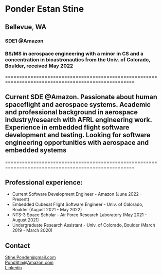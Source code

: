 # Ponder Estan Stine
## Bellevue, WA

### SDE1 @Amazon
### BS/MS in aerospace engineering with a minor in CS and a concentration in bioastronautics from the Univ. of Colorado, Boulder, received May 2022

====================================================================================================
## Current SDE @Amazon. Passionate about human spaceflight and aerospace systems. Academic and professional background in aerospace industry/research with AFRL engineering work. Experience in embedded flight software development and testing. Looking for software engineering opportunities with aerospace and embedded systems
====================================================================================================

## Professional experience:
- Current Software Development Engineer - Amazon (June 2022 - Present)
- Embedded Cubesat Flight Software Engineer - Univ. of Colorado, Boulder (August 2021 - May 2022)
- NTS-3 Space Scholar - Air Force Research Laboratory (May 2021 - August 2021)
- Undergraduate Research Assistant - Univ. of Colorado, Boulder (March 2019 - March 2020)

## Contact
[Stine.Ponder@gmail.com](mailto:stine.ponder@gmail.com) <br>
[PondStin@Amazon.com](mailto:pondstin@amazon.com) <br>
[Linkedin](https://www.linkedin.com/in/ponder-stine-588b551aa/)
